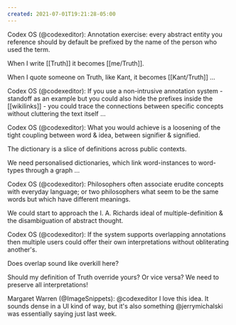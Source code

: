 ```yaml
---
created: 2021-07-01T19:21:28-05:00
---
```


Codex OS (@codexeditor): Annotation exercise: every abstract entity you reference should by default be prefixed by the name of the person who used the term.

When I write [[Truth]] it becomes [[me/Truth]].

When I quote someone on Truth, like Kant, it becomes [[Kant/Truth]] ...

Codex OS (@codexeditor): If you use a non-intrusive annotation system - standoff as an example but you could also hide the prefixes inside the [[wikilinks]] - you could trace the connections between specific concepts without cluttering the text itself ...

Codex OS (@codexeditor): What you would achieve is a loosening of the tight coupling between word & idea, between signifier & signified.

The dictionary is a slice of definitions across public contexts.

We need personalised dictionaries, which link word-instances to word-types through a graph ...

Codex OS (@codexeditor): Philosophers often associate erudite concepts with everyday language; or two philosophers what seem to be the same words but which have different meanings.

We could start to approach the I. A. Richards ideal of multiple-definition & the disambiguation of abstract thought.

Codex OS (@codexeditor): If the system supports overlapping annotations then multiple users could offer their own interpretations without obliterating another's.

Does overlap sound like overkill here?

Should my definition of Truth override yours? Or vice versa? We need to preserve all interpretations!

Margaret Warren (@ImageSnippets): @codexeditor I love this idea. It sounds dense in a UI kind of way, but it's also something @jerrymichalski was essentially saying just last week.